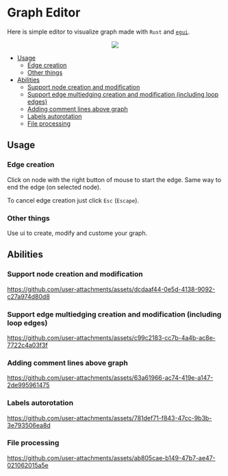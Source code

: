 # Graph Editor

Here is simple editor to visualize graph made with `Rust` and [`egui`](https://github.com/emilk/egui).


<p align="center">
    <img src="https://github.com/user-attachments/assets/f9b5d0c2-1c6a-4fa5-9461-42db6dd0a470">
</p>

- [Usage](#usage)
  - [Edge creation](#edge-creation)
  - [Other things](#other-things)
- [Abilities](#abilities)
  - [Support node creation and modification](#support-node-creation-and-modification)
  - [Support edge multiedging creation and modification (including loop edges)](#support-edge-multiedging-creation-and-modification-including-loop-edges)
  - [Adding comment lines above graph](#adding-comment-lines-above-graph)
  - [Labels autorotation](#labels-autorotation)
  - [File processing](#file-processing)

## Usage

### Edge creation

Click on node with the right button of mouse to start the edge. Same way to end the edge (on selected node). 

To cancel edge creation just click `Esc` (`Escape`).

### Other things

Use ui to create, modify and custome your graph.

## Abilities

### Support node creation and modification

https://github.com/user-attachments/assets/dcdaaf44-0e5d-4138-9092-c27a974d80d8

### Support edge multiedging creation and modification (including loop edges)

https://github.com/user-attachments/assets/c99c2183-cc7b-4a4b-ac8e-7722c4a03f3f

### Adding comment lines above graph

https://github.com/user-attachments/assets/63a61966-ac74-419e-a147-2de995961475

### Labels autorotation

https://github.com/user-attachments/assets/781def71-f843-47cc-9b3b-3e793506ea8d

### File processing

https://github.com/user-attachments/assets/ab805cae-b149-47b7-ae47-021062015a5e

